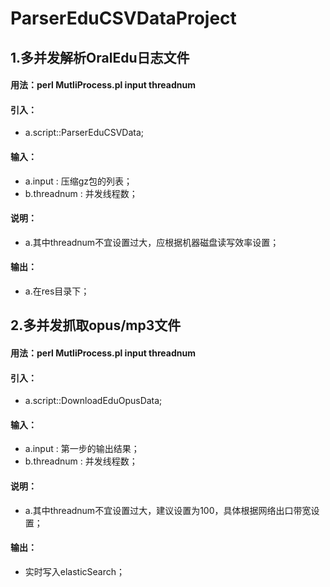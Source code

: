 # ParserEduCSVDataProject

## 1.多并发解析OralEdu日志文件

#### 用法：perl MutliProcess.pl input threadnum 

#### 引入：
- a.script::ParserEduCSVData;

#### 输入：
- a.input : 压缩gz包的列表；
- b.threadnum : 并发线程数；

#### 说明：
- a.其中threadnum不宜设置过大，应根据机器磁盘读写效率设置；

#### 输出：
- a.在res目录下；

## 2.多并发抓取opus/mp3文件

#### 用法：perl MutliProcess.pl input threadnum 

#### 引入：
- a.script::DownloadEduOpusData;

#### 输入：
- a.input : 第一步的输出结果；
- b.threadnum : 并发线程数；

#### 说明：
- a.其中threadnum不宜设置过大，建议设置为100，具体根据网络出口带宽设置；

#### 输出：
- 实时写入elasticSearch；
